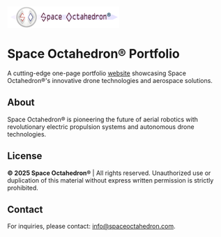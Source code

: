 <img src="public/SpaceOctahedron-logo.gif" alt="Space Octahedron® Logo" height="50"><br>


# Space Octahedron® Portfolio
A cutting-edge one-page portfolio [website](https://spaceoctahedron.github.io/portfolio/) showcasing Space Octahedron®'s innovative drone technologies and aerospace solutions.

## About
Space Octahedron® is pioneering the future of aerial robotics with revolutionary electric propulsion systems and autonomous drone technologies.

## License
**© 2025 Space Octahedron®** | All rights reserved. Unauthorized use or duplication of this material without express written permission is strictly prohibited.

## Contact
For inquiries, please contact: [info@spaceoctahedron.com](mailto:info@spaceoctahedron.com).


